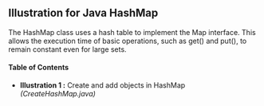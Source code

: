 ## Illustration for Java HashMap 

The HashMap class uses a hash table to implement the Map interface. 
This allows the execution time of basic operations, such as get() and put(), to remain constant even for large sets.

#### Table of Contents
- **Illustration 1 :** Create and add objects in HashMap *(CreateHashMap.java)*